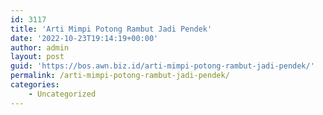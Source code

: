 ```yaml
---
id: 3117
title: 'Arti Mimpi Potong Rambut Jadi Pendek'
date: '2022-10-23T19:14:19+00:00'
author: admin
layout: post
guid: 'https://bos.awn.biz.id/arti-mimpi-potong-rambut-jadi-pendek/'
permalink: /arti-mimpi-potong-rambut-jadi-pendek/
categories:
    - Uncategorized
---
```


